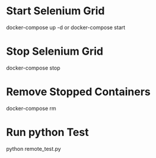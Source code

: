 # Start Selenium Grid
docker-compose up -d
or
docker-compose start


# Stop Selenium Grid
docker-compose stop

# Remove Stopped Containers
docker-compose rm

# Run python Test
python remote_test.py